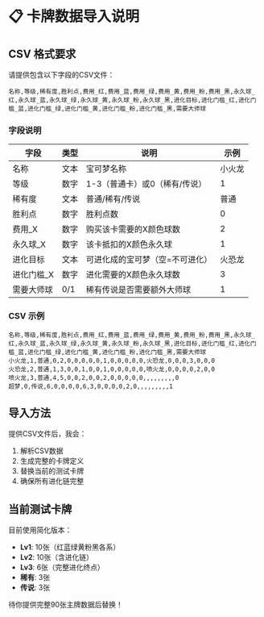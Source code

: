 # 📋 卡牌数据导入说明

## CSV 格式要求

请提供包含以下字段的CSV文件：

```csv
名称,等级,稀有度,胜利点,费用_红,费用_蓝,费用_绿,费用_黄,费用_粉,费用_黑,永久球_红,永久球_蓝,永久球_绿,永久球_黄,永久球_粉,永久球_黑,进化目标,进化门槛_红,进化门槛_蓝,进化门槛_绿,进化门槛_黄,进化门槛_粉,进化门槛_黑,需要大师球
```

### 字段说明

| 字段 | 类型 | 说明 | 示例 |
|------|------|------|------|
| 名称 | 文本 | 宝可梦名称 | 小火龙 |
| 等级 | 数字 | 1-3（普通卡）或0（稀有/传说） | 1 |
| 稀有度 | 文本 | 普通/稀有/传说 | 普通 |
| 胜利点 | 数字 | 胜利点数 | 0 |
| 费用_X | 数字 | 购买该卡需要的X颜色球数 | 2 |
| 永久球_X | 数字 | 该卡抵扣的X颜色永久球 | 1 |
| 进化目标 | 文本 | 可进化成的宝可梦（空=不可进化） | 火恐龙 |
| 进化门槛_X | 数字 | 进化需要的X颜色永久球数 | 3 |
| 需要大师球 | 0/1 | 稀有传说是否需要额外大师球 | 1 |

### CSV 示例

```csv
名称,等级,稀有度,胜利点,费用_红,费用_蓝,费用_绿,费用_黄,费用_粉,费用_黑,永久球_红,永久球_蓝,永久球_绿,永久球_黄,永久球_粉,永久球_黑,进化目标,进化门槛_红,进化门槛_蓝,进化门槛_绿,进化门槛_黄,进化门槛_粉,进化门槛_黑,需要大师球
小火龙,1,普通,0,2,0,0,0,0,0,1,0,0,0,0,0,火恐龙,0,0,0,3,0,0,0
火恐龙,2,普通,1,3,0,0,1,0,0,1,0,0,0,0,0,喷火龙,0,0,0,0,2,0,0
喷火龙,3,普通,4,5,0,0,2,0,0,2,0,0,0,0,0,,,,,,,,,0
超梦,0,传说,6,0,0,0,0,6,3,0,0,0,0,2,0,,,,,,,,,1
```

## 导入方法

提供CSV文件后，我会：
1. 解析CSV数据
2. 生成完整的卡牌定义
3. 替换当前的测试卡牌
4. 确保所有进化链完整

## 当前测试卡牌

目前使用简化版本：
- **Lv1**: 10张（红蓝绿黄粉黑各系）
- **Lv2**: 10张（含进化链）
- **Lv3**: 6张（完整进化终点）
- **稀有**: 3张
- **传说**: 3张

待你提供完整90张主牌数据后替换！

